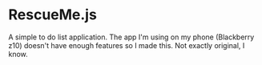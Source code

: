# RescueMe.js

A simple to do list application.  The app I'm using on my phone (Blackberry z10) doesn't have enough features so I made this.  Not exactly original, I know.